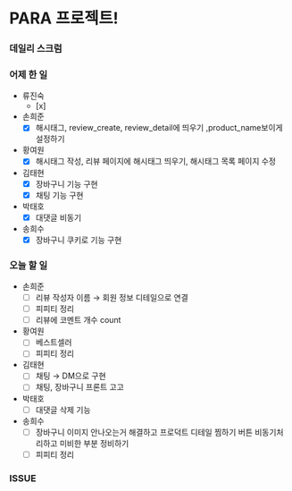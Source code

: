 # PARA 프로젝트!

###  데일리 스크럼

### 어제 한 일

- 류진숙
  - [x]
- 손희준
  - [x]  해시태그, review_create, review_detail에 띄우기 ,product_name보이게 설정하기
- 황여원
  - [x]  해시태그 작성, 리뷰 페이지에 해시태그 띄우기, 해시태그 목록 페이지 수정
- 김태현
  - [x]  장바구니 기능 구현
  - [x]  채팅 기능 구현
- 박태호
  - [x]  대댓글 비동기
- 송희수
  - [x]  장바구니 쿠키로 기능 구현

### 오늘 할 일

- 손희준
  - [ ]  리뷰 작성자 이름 → 회원 정보 디테일으로 연결
  - [ ]  피피티 정리
  - [ ]  리뷰에 코멘트 개수 count
- 황여원
  - [ ]  베스트셀러
  - [ ]  피피티 정리
- 김태현
  - [ ]  채팅 → DM으로 구현
  - [ ]  채팅, 장바구니 프론트 고고
- 박태호
  - [ ]  대댓글 삭제 기능
- 송희수
  - [ ]  장바구니 이미지 안나오는거 해결하고 프로덕트 디테일 찜하기 버튼 비동기처리하고 미비한 부분 정비하기
  - [ ]  피피티 정리

### ISSUE

